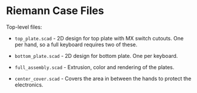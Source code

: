 # Riemann Case Files

Top-level files:

- `top_plate.scad` - 2D design for top plate with MX switch cutouts.
One per hand, so a full keyboard requires two of these.

- `bottom_plate.scad` - 2D design for bottom plate. One per keyboard.

- `full_assembly.scad` - Extrusion, color and rendering of the plates.

- `center_cover.scad` - Covers the area in between the hands to protect
the electronics.